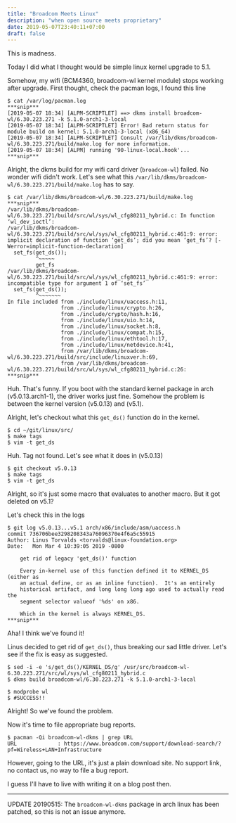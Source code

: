 ```yaml
---
title: "Broadcom Meets Linux"
description: "when open source meets proprietary"
date: 2019-05-07T23:40:11+07:00
draft: false
---
```


This is madness.

Today I did what I thought would be simple linux kernel upgrade to 5.1.
<!--more-->
Somehow, my wifi (BCM4360, broadcom-wl kernel module) stops working after upgrade. First thought, check the pacman logs, I found this line

```
$ cat /var/log/pacman.log
***snip***
[2019-05-07 18:34] [ALPM-SCRIPTLET] ==> dkms install broadcom-wl/6.30.223.271 -k 5.1.0-arch1-3-local
[2019-05-07 18:34] [ALPM-SCRIPTLET] Error! Bad return status for module build on kernel: 5.1.0-arch1-3-local (x86_64)
[2019-05-07 18:34] [ALPM-SCRIPTLET] Consult /var/lib/dkms/broadcom-wl/6.30.223.271/build/make.log for more information.
[2019-05-07 18:34] [ALPM] running '90-linux-local.hook'...
***snip***
```

Alright, the dkms build for my wifi card driver (`broadcom-wl`) failed.
No wonder wifi didn't work.
Let's see what this `/var/lib/dkms/broadcom-wl/6.30.223.271/build/make.log` has to say.

```
$ cat /var/lib/dkms/broadcom-wl/6.30.223.271/build/make.log
***snip***
/var/lib/dkms/broadcom-wl/6.30.223.271/build/src/wl/sys/wl_cfg80211_hybrid.c: In function ‘wl_dev_ioctl’:
/var/lib/dkms/broadcom-wl/6.30.223.271/build/src/wl/sys/wl_cfg80211_hybrid.c:461:9: error: implicit declaration of function ‘get_ds’; did you mean ‘get_fs’? [-Werror=implicit-function-declaration]
  set_fs(get_ds());
         ^~~~~~
         get_fs
/var/lib/dkms/broadcom-wl/6.30.223.271/build/src/wl/sys/wl_cfg80211_hybrid.c:461:9: error: incompatible type for argument 1 of ‘set_fs’
  set_fs(get_ds());
         ^~~~~~~~
In file included from ./include/linux/uaccess.h:11,
                 from ./include/linux/crypto.h:26,
                 from ./include/crypto/hash.h:16,
                 from ./include/linux/uio.h:14,
                 from ./include/linux/socket.h:8,
                 from ./include/linux/compat.h:15,
                 from ./include/linux/ethtool.h:17,
                 from ./include/linux/netdevice.h:41,
                 from /var/lib/dkms/broadcom-wl/6.30.223.271/build/src/include/linuxver.h:69,
                 from /var/lib/dkms/broadcom-wl/6.30.223.271/build/src/wl/sys/wl_cfg80211_hybrid.c:26:
***snip***
```

Huh.
That's funny.
If you boot with the standard kernel package in arch (v5.0.13.arch1-1), the driver works just fine.
Somehow the problem is between the kernel version (v5.0.13) and (v5.1).

Alright, let's checkout what this `get_ds()` function do in the kernel.

```
$ cd ~/git/linux/src/
$ make tags
$ vim -t get_ds
```

Huh.
Tag not found.
Let's see what it does in (v5.0.13)

```
$ git checkout v5.0.13
$ make tags
$ vim -t get_ds
```

Alright, so it's just some macro that evaluates to another macro.
But it got deleted on v5.1?

Let's check this in the logs

```
$ git log v5.0.13...v5.1 arch/x86/include/asm/uaccess.h
commit 736706bee3298208343a76096370e4f6a5c55915
Author: Linus Torvalds <torvalds@linux-foundation.org>
Date:   Mon Mar 4 10:39:05 2019 -0800

    get rid of legacy 'get_ds()' function

    Every in-kernel use of this function defined it to KERNEL_DS (either as
    an actual define, or as an inline function).  It's an entirely
    historical artifact, and long long long ago used to actually read the
    segment selector valueof '%ds' on x86.

    Which in the kernel is always KERNEL_DS.
***snip***

```

Aha!
I think we've found it!

Linus decided to get rid of `get_ds()`, thus breaking our sad little driver.
Let's see if the fix is easy as suggested.

```
$ sed -i -e 's/get_ds()/KERNEL_DS/g' /usr/src/broadcom-wl-6.30.223.271/src/wl/sys/wl_cfg80211_hybrid.c
$ dkms build broadcom-wl/6.30.223.271 -k 5.1.0-arch1-3-local

$ modprobe wl
$ #SUCCESS!!
```

Alright!
So we've found the problem.

Now it's time to file appropriate bug reports.

```
$ pacman -Qi broadcom-wl-dkms | grep URL
URL             : https://www.broadcom.com/support/download-search/?pf=Wireless+LAN+Infrastructure
```

However, going to the URL, it's just a plain download site.
No support link, no contact us, no way to file a bug report.

I guess I'll have to live with writing it on a blog post then.

---

UPDATE 20190515: The `broadcom-wl-dkms` package in arch linux has been patched, so this is not an issue anymore.
